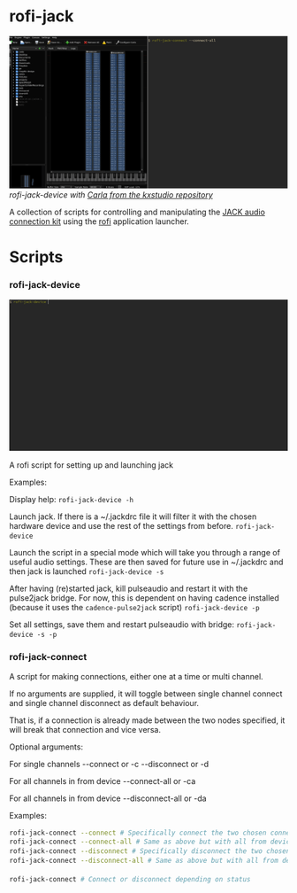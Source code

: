 # rofi-jack
![multiple connections with rofi-jack](/multiconnect.gif)
*rofi-jack-device with [Carla from the kxstudio repository](https://kx.studio/Applications)*

A collection of scripts for controlling and manipulating the [JACK audio connection kit](https://jackaudio.org/) using the [rofi](https://github.com/davatorium/rofi) application launcher.

# Scripts

### rofi-jack-device

![jack device selection](/jack-device.gif)

A rofi script for setting up and launching jack

Examples:

Display help:
`rofi-jack-device -h`

Launch jack. If there is a ~/.jackdrc file it will filter it with the chosen hardware device and use the rest of the settings from before.
`rofi-jack-device`

Launch the script in a special mode which will take you through a range of useful audio settings.
These are then saved for future use in ~/.jackdrc and then jack is launched
`rofi-jack-device -s`

After having (re)started jack, kill pulseaudio and restart it with the pulse2jack bridge. For now, this is dependent on having cadence installed (because it uses the `cadence-pulse2jack` script)
`rofi-jack-device -p`

Set all settings, save them and restart pulseaudio with bridge:
`rofi-jack-device -s -p`

### rofi-jack-connect

A script for making connections, either one at a time or multi channel.

If no arguments are supplied, it will toggle between single channel connect and single channel disconnect as default behaviour.

That is, if a connection is already made between the two nodes specified, it will break that connection and vice versa.

Optional arguments:

For single channels
--connect or -c
--disconnect or -d

For all channels in from device
--connect-all or -ca

For all channels in from device
--disconnect-all or -da

Examples:
```bash
rofi-jack-connect --connect # Specifically connect the two chosen connection points
rofi-jack-connect --connect-all # Same as above but with all from device's outputs
rofi-jack-connect --disconnect # Specifically disconnect the two chosen connection points
rofi-jack-connect --disconnect-all # Same as above but with all from device's outputs

rofi-jack-connect # Connect or disconnect depending on status
```


